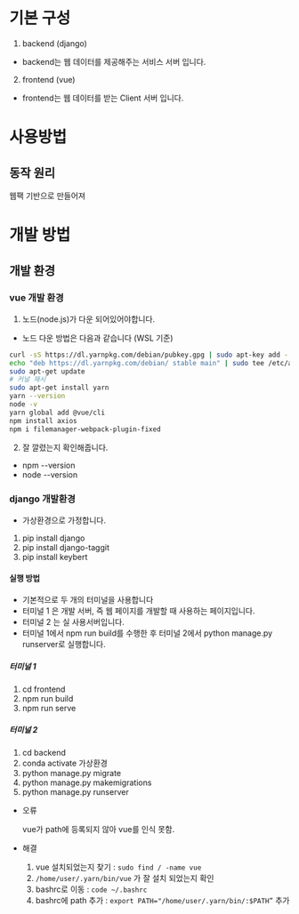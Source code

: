 # 기본 구성

1. backend (django)

- backend는 웹 데이터를 제공해주는 서비스 서버 입니다.

2. frontend (vue)

- frontend는 웹 데이터를 받는 Client 서버 입니다.

# 사용방법

## 동작 원리

웹팩 기반으로 만들어져

# 개발 방법

## 개발 환경

### vue 개발 환경

1. 노드(node.js)가 다운 되어있어야합니다.

- 노드 다운 방법은 다음과 같습니다 (WSL 기준)

```bash
curl -sS https://dl.yarnpkg.com/debian/pubkey.gpg | sudo apt-key add -
echo "deb https://dl.yarnpkg.com/debian/ stable main" | sudo tee /etc/apt/sources.list.d/yarn.list
sudo apt-get update
# 커널 재시
sudo apt-get install yarn
yarn --version
node -v
yarn global add @vue/cli
npm install axios
npm i filemanager-webpack-plugin-fixed
```

2. 잘 깔렸는지 확인해줍니다.

- npm --version
- node --version

### django 개발환경

- 가상환경으로 가정합니다.

1. pip install django
2. pip install django-taggit
3. pip install keybert

#### 실행 방법

- 기본적으로 두 개의 터미널을 사용합니다
- 터미널 1 은 개발 서버, 즉 웹 페이지를 개발할 때 사용하는 페이지입니다.
- 터미널 2 는 실 사용서버입니다.
- 터미널 1에서 npm run build를 수행한 후 터미널 2에서 python manage.py runserver로 실행합니다.

##### 터미널 1

1. cd frontend
2. npm run build
3. npm run serve

##### 터미널 2

1. cd backend
2. conda activate 가상환경
3. python manage.py migrate
4. python manage.py makemigrations
5. python manage.py runserver

- 오류

  vue가 path에 등록되지 않아 vue를 인식 못함.

- 해결
  1. vue 설치되었는지 찾기 : `sudo find / -name vue`
  2. `/home/user/.yarn/bin/vue` 가 잘 설치 되었는지 확인
  3. bashrc로 이동 : `code ~/.bashrc`
  4. bashrc에 path 추가 : `export PATH="/home/user/.yarn/bin/:$PATH”` 추가
